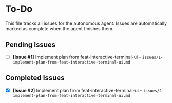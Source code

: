# To-Do

This file tracks all issues for the autonomous agent. Issues are automatically marked as complete when the agent finishes them.

## Pending Issues
- [ ] **[Issue #1]** Implement plan from feat-interactive-terminal-ui - `issues/1-implement-plan-from-feat-interactive-terminal-ui.md`

## Completed Issues
- [x] **[Issue #2]** Implement plan from feat-interactive-terminal-ui - `issues/2-implement-plan-from-feat-interactive-terminal-ui.md`